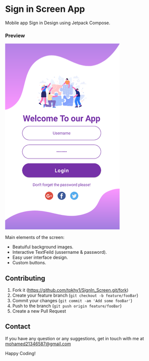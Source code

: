 # Sign in Screen App
Mobile app Sign in Design using Jetpack Compose.



### Preview

![App UI](screenshots/screenshot.png)



Main elements of the screen:
- Beatuiful background images.
- Interactive TextFeild (ussername & password).
- Easy user interface design.
- Custom buttons.


## Contributing

1. Fork it (<https://github.com/tokhy1/SignIn_Screen.git/fork>)
2. Create your feature branch (`git checkout -b feature/fooBar`)
3. Commit your changes (`git commit -am 'Add some fooBar'`)
4. Push to the branch (`git push origin feature/fooBar`)
5. Create a new Pull Request



## Contact 
If you have any question or any suggestions, get in touch with me at mohamed21346587@gmail.com


Happy Coding!
